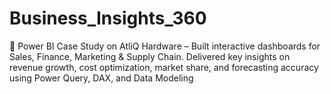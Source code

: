 # Business_Insights_360
🚀 Power BI Case Study on AtliQ Hardware – Built interactive dashboards for Sales, Finance, Marketing &amp; Supply Chain. Delivered key insights on revenue growth, cost optimization, market share, and forecasting accuracy using Power Query, DAX, and Data Modeling
